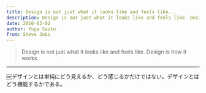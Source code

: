 ```yaml
---
title: Design is not just what it looks like and feels like...
description: Design is not just what it looks like and feels like. Design is how it works.
date: 2016-03-02
author: Yuya Saito
from: Steve Jobs
---
```


> Design is not just what it looks like and feels like. Design is how it works.

* * *

￼デザインとは単純にどう見えるか、どう感じるかだけではない。デザインとはどう機能するかである。
